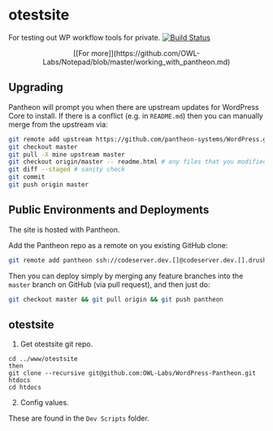 <!DOCTYPE html>
<html>
<head>
	<meta name="viewport" content="width=device-width" />
	<meta http-equiv="Content-Type" content="text/html; charset=utf-8" />
	<link rel="stylesheet" href="wp-admin/css/install.css?ver=20100228" type="text/css" />
</head>
<body>

# otestsite
For testing out WP workflow tools for private.
[![Build Status](https://travis-ci.org/OWL-Labs/WordPress-Pantheon.svg?branch=master)](https://travis-ci.org/OWL-Labs/WordPress-Pantheon)

<p style="text-align: center">
[[For more]](https://github.com/OWL-Labs/Notepad/blob/master/working_with_pantheon.md)</p>

## Upgrading

Pantheon will prompt you when there are upstream updates for WordPress Core to install. If there is a conflict (e.g. in `README.md`) then you can manually merge from the upstream via:

```bash
git remote add upstream https://github.com/pantheon-systems/WordPress.git
git checkout master
git pull -X mine upstream master
git checkout origin/master -- readme.html # any files that you modified
git diff --staged # sanity check
git commit
git push origin master
```
## Public Environments and Deployments

The site is hosted with Pantheon.

Add the Pantheon repo as a remote on you existing GitHub clone:

```bash
git remote add pantheon ssh://codeserver.dev.[]@codeserver.dev.[].drush.in:2222/~/repository.git
```

Then you can deploy simply by merging any feature branches into the `master` branch on GitHub (via pull request), and then just do:

```bash
git checkout master && git pull origin && git push pantheon
```


<h2>otestsite</h2>

1. Get otestsite git repo.

```
cd ../www/otestsite
then
git clone --recursive git@github.com:OWL-Labs/WordPress-Pantheon.git htdocs
cd htdocs
```

2. Config values.

These are found in the `Dev Scripts` folder.
  
</body>
</html>
